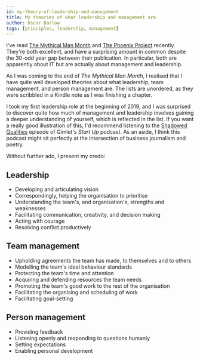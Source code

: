 ```yaml
---
id: my-theory-of-leadership-and-management
title: My theories of what leadership and management are
author: Oscar Barlow
tags: [principles, leadership, management]
---
```


I've read [The Mythical Man Month](https://en.wikipedia.org/wiki/The_Mythical_Man-Month) and [The Phoenix Project](https://www.oreilly.com/library/view/the-phoenix-project/9781457191350/) recently. They're both excellent, and have a surprising amount in common despite the 30-odd year gap between their publication. In particular, both are apparently about IT but are actually about management and leadership.

<!-- truncate -->

As I was coming to the end of _The Mythical Man Month_, I realised that I have quite well developed theories about what leadership, team management, and person management are. The lists are unordered, as they were scribbled in a Kindle note as I was finishing a chapter.

 I took my first leadership role at the beginning of 2019, and I was surprised to discover quite how much of management and leadership involves gaining a deeper understanding of yourself, which is reflected in the list. If you want a really good illustration of this, I'd recommend listening to the [Shadowed Qualities](https://gimletmedia.com/shows/startup/mehw5w/gimlet-23-shadowed-qualities) episode of Gimlet's _Start Up_ podcast. As an aside, I think this podcast might sit perfectly at the intersection of business journalism and poetry.

 Without further ado, I present my credo:

## Leadership
* Developing and articulating vision
* Correspondingly, helping the organisation to prioritise
* Understanding the team's, and organisation's, strengths and weaknesses
* Facilitating communication, creativity, and decision making
* Acting with courage
* Resolving conflict productively

## Team management
* Upholding agreements the team has made, to themselves and to others
* Modelling the team's ideal behaviour standards
* Protecting the team's time and attention
* Acquiring and defending resources the team needs 
* Promoting the team's good work to the rest of the organisation
* Facilitating the organising and scheduling of work 
* Facilitating goal-setting

## Person management
* Providing feedback 
* Listening openly and responding to questions humanly
* Setting expectations
* Enabling personal development
